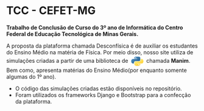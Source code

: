 # TCC - CEFET-MG

**Trabalho de Conclusão de Curso do 3º ano de Informática do Centro Federal de Educação Tecnológica de Minas Gerais.**

A proposta da plataforma chamada Desconfísica é de auxiliar os estudantes do Ensino Médio na matéria de Física. Por meio disso, nosso site utiliza de simulações criadas a partir de uma biblioteca de <img align="center" alt="Python" height="30" width="40" src="https://raw.githubusercontent.com/devicons/devicon/master/icons/python/python-original.svg"> chamada **Manim**. 
Bem como, apresenta matérias do Ensino Médio(por enquanto somente algumas do 1º ano).

* O código das simulações criadas estão disponíveis no repositório.
* Foram utilizados os frameworks Django e Bootstrap para a confecção da plataforma.


